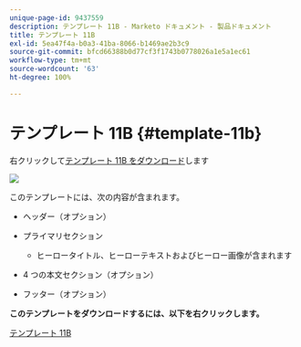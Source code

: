```yaml
---
unique-page-id: 9437559
description: テンプレート 11B - Marketo ドキュメント - 製品ドキュメント
title: テンプレート 11B
exl-id: 5ea47f4a-b0a3-41ba-8066-b1469ae2b3c9
source-git-commit: bfcd66388b0d77cf3f1743b0778026a1e5a1ec61
workflow-type: tm+mt
source-wordcount: '63'
ht-degree: 100%

---
```


# テンプレート 11B {#template-11b}

右クリックして[テンプレート 11B をダウンロード](https://experienceleague.adobe.com/landing/marketo/lp-templates/template-11b.html)します

![](assets/image2015-8-4-11-3a2-3a54.png)

このテンプレートには、次の内容が含まれます。

* ヘッダー（オプション）
* プライマリセクション

   * ヒーロータイトル、ヒーローテキストおよびヒーロー画像が含まれます

* 4 つの本文セクション（オプション）
* フッター（オプション）

**このテンプレートをダウンロードするには、以下を右クリックします。**

[テンプレート 11B](https://experienceleague.adobe.com/landing/marketo/lp-templates/template-11b.html)
